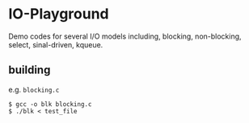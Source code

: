# IO-Playground

Demo codes for several I/O models including, blocking, non-blocking, select, sinal-driven, kqueue.

## building 

e.g. `blocking.c`

```
$ gcc -o blk blocking.c
$ ./blk < test_file
````
